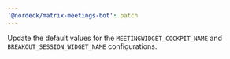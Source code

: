```yaml
---
'@nordeck/matrix-meetings-bot': patch
---
```


Update the default values for the `MEETINGWIDGET_COCKPIT_NAME` and `BREAKOUT_SESSION_WIDGET_NAME` configurations.
